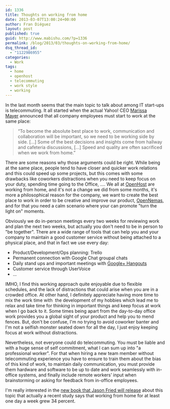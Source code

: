 ```yaml
---
id: 1336
title: Thoughts on working from home
date: 2013-03-07T13:00:24+00:00
author: Fran Diéguez
layout: post
published: true
guid: http://www.mabishu.com/?p=1336
permalink: /blog/2013/03/thoughts-on-working-from-home/
dsq_thread_id:
  - "1122986955"
categories:
  - Work
tags:
  - home
  - openhost
  - telecommuting
  - work style
  - working
---
```

In the last month seems that the main topic to talk about among IT start-ups is telecommuting. It all started when the actual Yahoo! CEO <a href="http://en.wikipedia.org/wiki/Marissa_Mayer">Marissa Mayer</a> announced that all company employees must start to work at the same place:
<blockquote>“To become the absolute best place to work, communication and collaboration will be important, so we need to be working side by side. [...] Some of the best decisions and insights come from hallway and cafeteria discussions, [...] Speed and quality are often sacrificed when we work from home.”</blockquote>
There are some reasons why those arguments could be right. While being at the same place, people tend to have closer and quicker work relations and this could speed up some projects, but this comes with some drawbacks like coworkers distractions when you need to keep focus on your duty, spending time going to the Office, ....

<!--more-->We all at <a href="http://www.openhost.es">OpenHost</a> are working from home, and it's not a change we did from some months, it's more a philosophical reason for the company, we want to create the best place to work in order to be creative and improve our product, <a href="http://www.openhost.es/opennemas">OpenNemas</a>, and for that you need a calm scenario where your can promote "turn the light on" moments.

Obviously we do in-person meetings every two weeks for reviewing work and plan the next two weeks, but actually you don't need to be in person to "be together". There are a wide range of tools that can help you and your company to maintain a good customer service without being attached to a physical place, and that in fact we use every day:
<ul>
	<li>Product/Development/Ops planning: Trello</li>
	<li>Permanent connection with Google Chat groupal chats</li>
	<li>Daily stand ups and important meetings with <a href="https://tools.google.com/dlpage/hangoutplugin">Google+ Hangouts</a></li>
	<li>Customer service through UserVoice</li>
	<li>...</li>
</ul>
IMHO, I find this working approach quite enjoyable due to flexible schedules, and the lack of distractions that could arise when you are in a crowded office. At other hand, I definitely appreciate having more time to mix the work time with  the development of my hobbies which lead me to relax and take time for thinking in important things and keep focus at work when I go back to it. Some times being apart from the day-to-day office work provides you a global sight of your product and help you to mend fences. But, don't be confuse, I'm no trying to avoid coworker banter and I'm not a selfish monster seated down for all the day, I just enjoy keeping focus at work without distractions.

Nevertheless, not everyone could do telecommuting. You must be liable and with a huge sense of self commitment, what I can sum up into "a professional worker". For that when hiring a new team member without telecommuting experience you have to ensure to train them about the bias of this kind of work, to maintain daily communication, you must provide them hardware and software to be up to date and work seamlessly with in-office systems, and finally include remote workers’ input when brainstorming or asking for feedback from in-office employees.

I'm really interested in the <a href="http://qz.com/59434/remote-jason-frieds-next-book-is-a-refutation-of-everything-marissa-mayer-has-said-about-remote-workers/">new book that Jason Fried will release</a> about this topic that actually a recent study says that working from home for at least one day a week grew 34 percent.